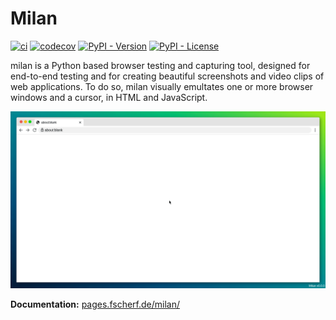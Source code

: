 # Milan

[![ci](https://github.com/fscherf/milan/actions/workflows/ci.yml/badge.svg?branch=master)](https://github.com/fscherf/milan/actions/workflows/ci.yml)
[![codecov](https://codecov.io/gh/fscherf/milan/graph/badge.svg?token=2VRXXVNCVU)](https://codecov.io/gh/fscherf/milan)
[![PyPI - Version](https://img.shields.io/pypi/v/milan)](https://pypi.org/project/milan/)
[![PyPI - License](https://img.shields.io/pypi/l/milan)](https://github.com/fscherf/milan/blob/master/LICENSE.txt)

milan is a Python based browser testing and capturing tool, designed for
end-to-end testing and for creating beautiful screenshots and video clips of
web applications. To do so, milan visually emultates one or more browser
windows and a cursor, in HTML and JavaScript.

![form-demo.gif](doc/docs/demos/form.gif)

**Documentation:** [pages.fscherf.de/milan/](https://pages.fscherf.de/milan/)
